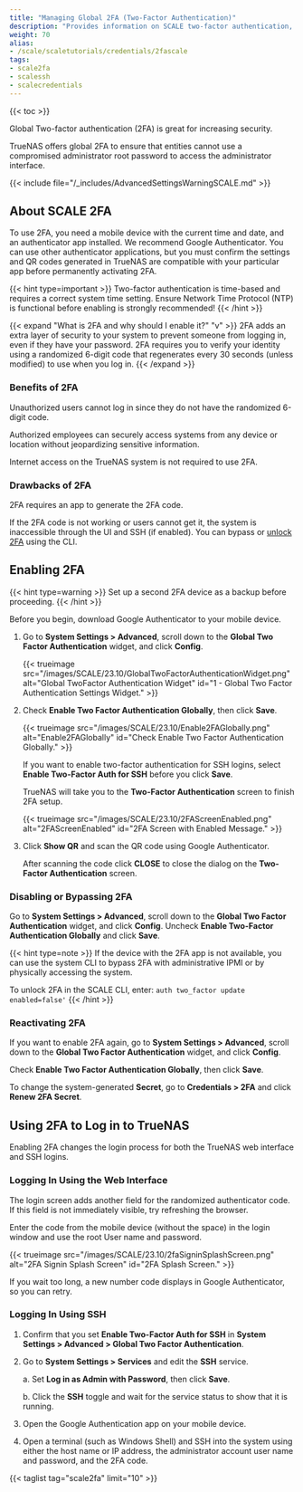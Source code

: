 ```yaml
---
title: "Managing Global 2FA (Two-Factor Authentication)"
description: "Provides information on SCALE two-factor authentication, setting it up, and logging in with it enabled."
weight: 70
alias:
- /scale/scaletutorials/credentials/2fascale
tags:
- scale2fa
- scalessh
- scalecredentials
---
```


{{< toc >}}

Global Two-factor authentication (2FA) is great for increasing security.

TrueNAS offers global 2FA to ensure that entities cannot use a compromised administrator root password to access the administrator interface.

{{< include file="/_includes/AdvancedSettingsWarningSCALE.md" >}}

## About SCALE 2FA

To use 2FA, you need a mobile device with the current time and date, and an authenticator app installed. We recommend Google Authenticator.
You can use other authenticator applications, but you must confirm the settings and QR codes generated in TrueNAS are compatible with your particular app before permanently activating 2FA.

{{< hint type=important >}}
Two-factor authentication is time-based and requires a correct system time setting.
Ensure Network Time Protocol (NTP) is functional before enabling is strongly recommended!
{{< /hint >}}

{{< expand "What is 2FA and why should I enable it?" "v" >}}
2FA adds an extra layer of security to your system to prevent someone from logging in, even if they have your password.
2FA requires you to verify your identity using a randomized 6-digit code that regenerates every 30 seconds (unless modified) to use when you log in.
{{< /expand >}}
### Benefits of 2FA

Unauthorized users cannot log in since they do not have the randomized 6-digit code.

Authorized employees can securely access systems from any device or location without jeopardizing sensitive information.

Internet access on the TrueNAS system is not required to use 2FA.

### Drawbacks of 2FA

2FA requires an app to generate the 2FA code.

If the 2FA code is not working or users cannot get it, the system is inaccessible through the UI and SSH (if enabled). You can bypass or [unlock 2FA](#disabling-or-bypassing-2fa) using the CLI.

## Enabling 2FA

{{< hint type=warning >}}
Set up a second 2FA device as a backup before proceeding.
{{< /hint >}}

Before you begin, download Google Authenticator to your mobile device.

1. Go to **System Settings > Advanced**, scroll down to the **Global Two Factor Authentication** widget, and click **Config**.

   {{< trueimage src="/images/SCALE/23.10/GlobalTwoFactorAuthenticationWidget.png" alt="Global TwoFactor Authentication Widget" id="1 - Global Two Factor Authentication Settings Widget." >}}

2. Check **Enable Two Factor Authentication Globally**, then click **Save**.
  
   {{< trueimage src="/images/SCALE/23.10/Enable2FAGlobally.png" alt="Enable2FAGlobally" id="Check Enable Two Factor Authentication Globally." >}}

   If you want to enable two-factor authentication for SSH logins, select **Enable Two-Factor Auth for SSH** before you click **Save**.

   TrueNAS will take you to the **Two-Factor Authentication** screen to finish 2FA setup.

   {{< trueimage src="/images/SCALE/23.10/2FAScreenEnabled.png" alt="2FAScreenEnabled" id="2FA Screen with Enabled Message." >}}

3. Click **Show QR** and scan the QR code using Google Authenticator.

   After scanning the code click **CLOSE** to close the dialog on the **Two-Factor Authentication** screen.

### Disabling or Bypassing 2FA

Go to **System Settings > Advanced**, scroll down to the **Global Two Factor Authentication** widget, and click **Config**. Uncheck **Enable Two-Factor Authentication Globally** and click **Save**.

{{< hint type=note >}}
If the device with the 2FA app is not available, you can use the system CLI to bypass 2FA with administrative IPMI or by physically accessing the system.

To unlock 2FA in the SCALE CLI, enter:  `auth two_factor update enabled=false'`
{{< /hint >}}

### Reactivating 2FA

If you want to enable 2FA again, go to **System Settings > Advanced**, scroll down to the **Global Two Factor Authentication** widget, and click **Config**.

Check **Enable Two Factor Authentication Globally**, then click **Save**.

To change the system-generated **Secret**, go to **Credentials > 2FA** and click **Renew 2FA Secret**.

## Using 2FA to Log in to TrueNAS

Enabling 2FA changes the login process for both the TrueNAS web interface and SSH logins.

### Logging In Using the Web Interface
The login screen adds another field for the randomized authenticator code. If this field is not immediately visible, try refreshing the browser.

Enter the code from the mobile device (without the space) in the login window and use the root User name and password.

{{< trueimage src="/images/SCALE/23.10/2faSigninSplashScreen.png" alt="2FA Signin Splash Screen" id="2FA Splash Screen." >}}

If you wait too long, a new number code displays in Google Authenticator, so you can retry.

### Logging In Using SSH

1. Confirm that you set **Enable Two-Factor Auth for SSH** in **System Settings > Advanced > Global Two Factor Authentication**.

2. Go to **System Settings > Services** and edit the **SSH** service.

   a. Set **Log in as Admin with Password**, then click **Save**.

   b. Click the **SSH** toggle and wait for the service status to show that it is running.

3. Open the Google Authentication app on your mobile device.

4. Open a terminal (such as Windows Shell) and SSH into the system using either the host name or IP address, the administrator account user name and password, and the 2FA code.

{{< taglist tag="scale2fa" limit="10" >}}
